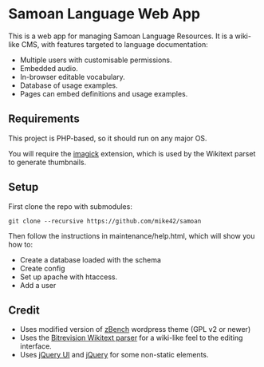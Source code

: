 Samoan Language Web App
=======================
This is a web app for managing Samoan Language Resources. It is a wiki-like CMS, with features targeted to language documentation:

- Multiple users with customisable permissions.
- Embedded audio.
- In-browser editable vocabulary.
- Database of usage examples.
- Pages can embed definitions and usage examples.

Requirements
------------
This project is PHP-based, so it should run on any major OS.

You will require the [imagick](http://php.net/manual/en/book.imagick.php) extension, which is used by the Wikitext parset to generate thumbnails.

Setup
-----
First clone the repo with submodules:

    git clone --recursive https://github.com/mike42/samoan

Then follow the instructions in maintenance/help.html, which will show you how to:

* Create a database loaded with the schema
* Create config
* Set up apache with htaccess.
* Add a user

Credit
------
* Uses modified version of [zBench](https://wordpress.org/themes/zbench/) wordpress theme (GPL v2 or newer)
* Uses the [Bitrevision Wikitext parser](http://mike.bitrevision.com/wikitext/) for a wiki-like feel to the editing interface.
* Uses [jQuery UI](http://jqueryui.com) and [jQuery](http://jquery.com) for some non-static elements.


